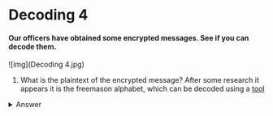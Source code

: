 #  Decoding 4

#### Our officers have obtained some encrypted messages. See if you can decode them.

![img](Decoding 4.jpg)


1. What is the plaintext of the encrypted message?
After some research it appears it is the freemason alphabet, which can be decoded using a [tool](https://www.dcode.fr/pigpen-cipher)

<details>
<summary>Answer</summary>
`THE DRIVE IS UNDER THE TV STAND`
</details>
